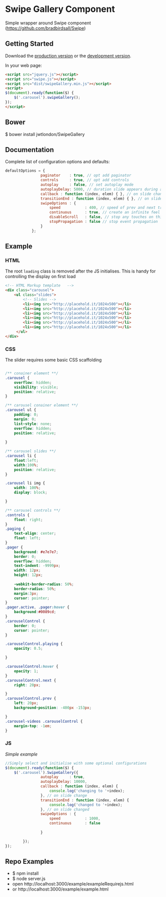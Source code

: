 # Swipe Gallery Component

Simple wrapper around Swipe component (https://github.com/bradbirdsall/Swipe)

## Getting Started
Download the [production version][min] or the [development version][max].

[min]: https://raw2.github.com/jwtlondon/SwipeGallery/master/dist/js/swipeGallery.min.js
[max]: https://raw2.github.com/jwtlondon/SwipeGallery/master/src/js/swipeGallery.js

In your web page:

```html
<script src="jquery.js"></script>
<script src="swipe.js"></script>
<script src="dist/swipeGallery.min.js"></script>
<script>
$(document).ready(function($) {
	$('.carousel').swipeGallery();
});
</script>
```

## Bower

$ bower install jwtlondon/SwipeGallery

## Documentation

Complete list of configuration options and defaults:

```javascript
defaultOptions = {
                paginator    : true, // opt add paginator
                controls     : true, // opt add controls
                autoplay     : false, // set autoplay mode
                autoplayDelay: 5000, // duration slide appears during autoplay
                callback : function (index, elem) { }, // on slide change
                transitionEnd : function (index, elem) { }, // on slide changed
                swipeOptions : {
                    speed           : 400, // speed of prev and next transitions in milliseconds
                    continuous      : true, // create an infinite feel with no endpoints
                    disableScroll   : false, // stop any touches on this container from scrolling the page
                    stopPropagation : false // stop event propagation
                }
            };
```
## Example

### HTML

The root `loading` class is removed after the JS initialises. This is handy for controlling the display on first load

```html
<!-- HTML Markup template 	-->
<div class="carousel">
	<ul class="slides">
		<!-- Slides -->
		<li><img src="http://placehold.it/1024x500"></li>
		<li><img src="http://placehold.it/1024x500"></li>
		<li><img src="http://placehold.it/1024x500"></li>
		<li><img src="http://placehold.it/1024x500"></li>
		<li><img src="http://placehold.it/1024x500"></li>
		<li><img src="http://placehold.it/1024x500"></li>
	 </ul>
</div>

```

### CSS

The slider requires some basic CSS scaffolding

```css

/** conainer element **/
.carousel {
	overflow: hidden;
	visibility: visible;
	position: relative;
}

/** carousel conainer element **/
.carousel ul {
	padding: 0;
	margin: 0;
	list-style: none;
	overflow: hidden;
  	position: relative;
	
}

/** carousel slides **/
.carousel li { 
	float:left;
	width:100%;
	position: relative;
}

.carousel li img {
	width: 100%;
	display: block;

}

/** carousel controls **/
.controls {
	float: right;
}
.paging {
	text-align: center;
	float: left;
}
.pager {
	background: #e7e7e7;
	border: 0;
	overflow: hidden;
	text-indent: -9999px;
	width: 12px;
	height: 12px;
	
	-webkit-border-radius: 50%;
	border-radius: 50%;
	margin:3px;
	cursor: pointer;
}
.pager.active, .pager:hover {
	background:#0089cd;
}
.carouselControl {
	border: 0;
	cursor: pointer;
}

.carouselControl.playing {
	opacity: 0.5;

}

.carouselControl:hover {
	opacity: 1;
}
.carouselControl.next {
	right: 20px;

}
.carouselControl.prev {
	left: 20px;
	background-position: -400px -153px;

}
.carousel-videos .carouselControl {
    margin-top: -1em;
}
```
### JS

_Simple example_

```javascript
//Simply select and initialise with some optional configurations
$(document).ready(function($) {
	$('.carousel').SwipeGallery({
                autoplay     : true, 
                autoplayDelay: 10000,
                callback : function (index, elem) { 
                	console.log('changing to '+index);
                }, // on slide change
                transitionEnd : function (index, elem) { 
                	console.log('changed to '+index);
                }, // on slide changed
                swipeOptions : {
                    speed           : 1000, 
                    continuous      : false
                   
                }

		});
});
```

## Repo Examples

* $ npm install
* $ node server.js
* open http://localhost:3000/example/exampleRequirejs.html
* or http://localhost:3000/example/example.html
